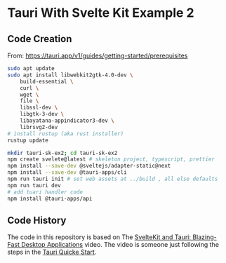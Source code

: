 # Tauri With Svelte Kit Example 2


## Code Creation

From:
https://tauri.app/v1/guides/getting-started/prerequisites

```bash
sudo apt update
sudo apt install libwebkit2gtk-4.0-dev \
    build-essential \
    curl \
    wget \
    file \
    libssl-dev \
    libgtk-3-dev \
    libayatana-appindicator3-dev \
    librsvg2-dev
# install rustup (aka rust installer)
rustup update

mkdir tauri-sk-ex2; cd tauri-sk-ex2
npm create svelete@latest # skeleton project, typescript, prettier
npm install --save-dev @sveltejs/adapter-static@next 
npm install --save-dev @tauri-apps/cli
npm run tauri init # set web assets at ../build , all else defaults
npm run tauri dev
# add tuari handler code
npm install @tauri-apps/api
```

## Code History

The code in this repository is based on The
[SvelteKit and Tauri: Blazing-Fast Desktop Applications](https://youtu.be/Dobwjx7_xT0)
video.
The video is someone just following the steps in the 
[Tauri Quicke Start](https://tauri.app/v1/guides/getting-started/setup/).
